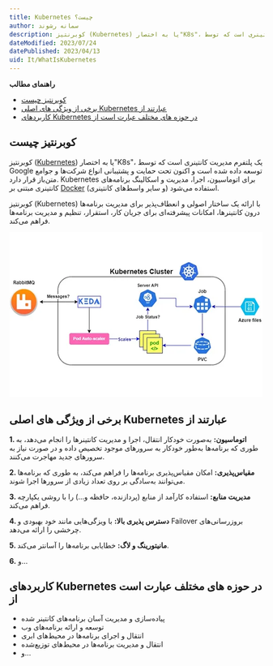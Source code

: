 ```yaml
---
title: Kubernetes چیست؟
author: سمانه رشوند
description: کوبرنتیز (Kubernetes) یا به اختصار"K8s"، یک پلتفرم مدیریت کانتینری است که توسط Google توسعه داده شده است 
dateModified: 2023/07/24  
datePublished: 2023/04/13   
uid: It/WhatIsKubernetes
---
```

**راهنمای مطالب**

- [کوبرنتیز چیست](#کوبرنتیز-چیست)
- [برخی از ویژگی های اصلی Kubernetes عبارتند از](#برخی-از-ویژگی-های-اصلی-kubernetes-عبارتند-از)
- [کاربردهای Kubernetes در حوزه های مختلف عبارت است از](#کاربردهای-kubernetes-در-حوزه-های-مختلف-عبارت-است-از)


## کوبرنتیز چیست
کوبرنتیز (<a href="https://kubernetes.io/" target="_blank">Kubernetes</a>) یا به اختصار"K8s"، یک پلتفرم مدیریت کانتینری است که توسط Google توسعه داده شده است و اکنون تحت حمایت و پشتیبانی انواع شرکت‌ها و جوامع متن‌باز قرار دارد. Kubernetes برای اتوماسیون، اجرا، مدیریت و اسکالینگ برنامه‌های کانتینری مبتنی بر <a href="https://www.hooshkar.com/Wiki/InformationTechnology/WhatIsDocker" target="_blank">Docker</a> (و سایر واسط‌های کانتینری) استفاده می‌شود.



کوبرنتیز (Kubernetes) با ارائه یک ساختار اصولی و انعطاف‌پذیر برای مدیریت برنامه‌ها درون کانتینرها، امکانات پیشرفته‌ای برای جریان کار، استقرار، تنظیم و مدیریت برنامه‌ها فراهم می‌کند. 

!["Kubernetes"](./Images/Kubernetes.webp)

## برخی از ویژگی های اصلی Kubernetes عبارتند از

**1. اتوماسیون:** به‌صورت خودکار انتقال، اجرا و مدیریت کانتینرها را انجام می‌دهد، به طوری که برنامه‌ها به‌طور خودکار به سرورهای موجود تخصیص داده و در صورت نیاز به سرورهای جدید مهاجرت می‌کنند.

**2. مقیاس‌پذیری:** امکان مقیاس‌پذیری برنامه‌ها را فراهم می‌کند، به طوری که برنامه‌ها می‌توانند به‌سادگی بر روی تعداد زیادی از سرورها اجرا شوند.

**3. مدیریت منابع:** استفاده کارآمد از منابع (پردازنده، حافظه و...) را با روشی یکپارچه فراهم می‌کند.

**4. دسترس پذیری بالا:** با ویزگی‌هایی مانند خود بهبودی و Failover بروزرسانی‌های چرخشی را ارائه می‌دهد.

**5. مانیتورینگ و لاگ:** خطایابی برنامه‌ها را آسانتر می‌کند.

**6.** و...


## کاربردهای Kubernetes در حوزه های مختلف عبارت است از

* پیاده‌سازی و مدیریت آسان برنامه‌های کانتینر شده
* توسعه و ارائه برنامه‌های وب
* انتقال و اجرای برنامه‌ها در محیط‌های ابری
* انتقال و مدیریت برنامه‌ها در محیط‌های توزیع‌شده
* و...


[کوبرنتیز چیست؟]: #بلیزر-چیست
[برخی از ویژگی های اصلی Kubernetes عبارتند از]: #برخی-از-ویژگی-های-اصلی-Kubernetes-عبارتند-از
[کاربردهای Kubernetes در حوزه های مختلف عبارت است از]: #کاربردهای-Kubernetes-در-حوزه-های-مختلف-عبارت-است-از